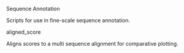 Sequence Annotation 

Scripts for use in fine-scale sequence annotation.



aligned_score

Aligns scores to a multi sequence alignment for comparative plotting. 


